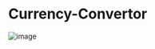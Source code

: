# Currency-Convertor

![image](https://github.com/Juhibhojani/Currency-Convertor/assets/89679280/ed1fccdc-da10-4cb0-9936-6d0e05bd1e6a)

